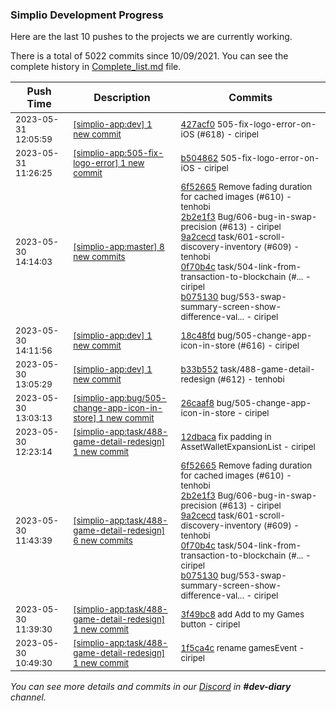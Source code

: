 
### Simplio Development Progress

Here are the last 10 pushes to the projects we are currently working.

There is a total of 5022 commits since 10/09/2021. You can see the complete history in
 [Complete_list.md](Complete_list.md) file.

| Push Time | Description | Commits |
| --- | --- | --- |
| <sub>2023-05-31 12:05:59</sub> | <sub>[[simplio-app:dev] 1 new commit](https://github.com/SimplioOfficial/simplio-app/commit/427acf0f29622eec0addad4b048d916ddcb7ef7d)</sub> | <sub>[427acf0](https://github.com/SimplioOfficial/simplio-app/commit/427acf0f29622eec0addad4b048d916ddcb7ef7d) 505-fix-logo-error-on-iOS (#618) - ciripel</sub> |
| <sub>2023-05-31 11:26:25</sub> | <sub>[[simplio-app:505\-fix\-logo\-error] 1 new commit](https://github.com/SimplioOfficial/simplio-app/commit/b504862c0703c0c4ee63b18f1159bcf4ab10db48)</sub> | <sub>[b504862](https://github.com/SimplioOfficial/simplio-app/commit/b504862c0703c0c4ee63b18f1159bcf4ab10db48) 505-fix-logo-error-on-iOS - ciripel</sub> |
| <sub>2023-05-30 14:14:03</sub> | <sub>[[simplio-app:master] 8 new commits](https://github.com/SimplioOfficial/simplio-app/compare/4f8d0dd46031...0651746e3a0b)</sub> | <sub>[6f52665](https://github.com/SimplioOfficial/simplio-app/commit/6f52665f2985ef04882b8e871002546a3866fe03) Remove fading duration for cached images (#610) - tenhobi<br>[2b2e1f3](https://github.com/SimplioOfficial/simplio-app/commit/2b2e1f37368e51673f6c8b079c0519837598c748) Bug/606-bug-in-swap-precision (#613) - ciripel<br>[9a2cecd](https://github.com/SimplioOfficial/simplio-app/commit/9a2cecda534c0340927555f324957a4615ef2e73) task/601-scroll-discovery-inventory (#609) - tenhobi<br>[0f70b4c](https://github.com/SimplioOfficial/simplio-app/commit/0f70b4c487f14221e95b8dfd9fdda9d72070c4c1) task/504-link-from-transaction-to-blockchain (#... - ciripel<br>[b075130](https://github.com/SimplioOfficial/simplio-app/commit/b0751308a7d3f8b640c67ec8d3755681297bc051) bug/553-swap-summary-screen-show-difference-val... - ciripel</sub> |
| <sub>2023-05-30 14:11:56</sub> | <sub>[[simplio-app:dev] 1 new commit](https://github.com/SimplioOfficial/simplio-app/commit/18c48fde2f0ffb8ef3e39fdd589fe54337e551ea)</sub> | <sub>[18c48fd](https://github.com/SimplioOfficial/simplio-app/commit/18c48fde2f0ffb8ef3e39fdd589fe54337e551ea) bug/505-change-app-icon-in-store (#616) - ciripel</sub> |
| <sub>2023-05-30 13:05:29</sub> | <sub>[[simplio-app:dev] 1 new commit](https://github.com/SimplioOfficial/simplio-app/commit/b33b552d83899cac8a77a662fd4fd5bd74b45438)</sub> | <sub>[b33b552](https://github.com/SimplioOfficial/simplio-app/commit/b33b552d83899cac8a77a662fd4fd5bd74b45438) task/488-game-detail-redesign (#612) - tenhobi</sub> |
| <sub>2023-05-30 13:03:13</sub> | <sub>[[simplio-app:bug/505\-change\-app\-icon\-in\-store] 1 new commit](https://github.com/SimplioOfficial/simplio-app/commit/26caaf89306d5b7e8ec012fea43449e1cb9d7b37)</sub> | <sub>[26caaf8](https://github.com/SimplioOfficial/simplio-app/commit/26caaf89306d5b7e8ec012fea43449e1cb9d7b37) bug/505-change-app-icon-in-store - ciripel</sub> |
| <sub>2023-05-30 12:23:14</sub> | <sub>[[simplio-app:task/488\-game\-detail\-redesign] 1 new commit](https://github.com/SimplioOfficial/simplio-app/commit/12dbacad2ae1d0aa433f2532d253fed817e1e4a7)</sub> | <sub>[12dbaca](https://github.com/SimplioOfficial/simplio-app/commit/12dbacad2ae1d0aa433f2532d253fed817e1e4a7) fix padding in AssetWalletExpansionList - ciripel</sub> |
| <sub>2023-05-30 11:43:39</sub> | <sub>[[simplio-app:task/488\-game\-detail\-redesign] 6 new commits](https://github.com/SimplioOfficial/simplio-app/compare/3f49bc8a564e...4f096e124b54)</sub> | <sub>[6f52665](https://github.com/SimplioOfficial/simplio-app/commit/6f52665f2985ef04882b8e871002546a3866fe03) Remove fading duration for cached images (#610) - tenhobi<br>[2b2e1f3](https://github.com/SimplioOfficial/simplio-app/commit/2b2e1f37368e51673f6c8b079c0519837598c748) Bug/606-bug-in-swap-precision (#613) - ciripel<br>[9a2cecd](https://github.com/SimplioOfficial/simplio-app/commit/9a2cecda534c0340927555f324957a4615ef2e73) task/601-scroll-discovery-inventory (#609) - tenhobi<br>[0f70b4c](https://github.com/SimplioOfficial/simplio-app/commit/0f70b4c487f14221e95b8dfd9fdda9d72070c4c1) task/504-link-from-transaction-to-blockchain (#... - ciripel<br>[b075130](https://github.com/SimplioOfficial/simplio-app/commit/b0751308a7d3f8b640c67ec8d3755681297bc051) bug/553-swap-summary-screen-show-difference-val... - ciripel</sub> |
| <sub>2023-05-30 11:39:30</sub> | <sub>[[simplio-app:task/488\-game\-detail\-redesign] 1 new commit](https://github.com/SimplioOfficial/simplio-app/commit/3f49bc8a564ee9681955227b376f603a243f9c87)</sub> | <sub>[3f49bc8](https://github.com/SimplioOfficial/simplio-app/commit/3f49bc8a564ee9681955227b376f603a243f9c87) add Add to my Games button - ciripel</sub> |
| <sub>2023-05-30 10:49:30</sub> | <sub>[[simplio-app:task/488\-game\-detail\-redesign] 1 new commit](https://github.com/SimplioOfficial/simplio-app/commit/1f5ca4c19277e6aea476ed0cd6685f1cef9da2cd)</sub> | <sub>[1f5ca4c](https://github.com/SimplioOfficial/simplio-app/commit/1f5ca4c19277e6aea476ed0cd6685f1cef9da2cd) rename gamesEvent - ciripel</sub> |

_You can see more details and commits in our [Discord](https://discord.gg/aKhjuwZmdP) in **#dev-diary** channel._
